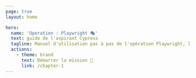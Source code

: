 ```yaml
---
page: true
layout: home

hero:
  name: 'Operation : Playwright 🎭'
  text: guide de l'aspirant Cypress
  tagline: Manuel d'utilisation pas à pas de l'opération Playwright, l'outil ultime de Microsoft ?
  actions:
    - theme: brand
      text: Démarrer la mission 🛫
      link: /chapter-1
---
```


<style>
.name {
  max-width: unset !important;
  margin-top: 50px
}
.text {
  max-width: unset !important;
  margin-top: 10px;
}
.tagline {
  max-width: unset !important;
  margin-top: 20px;
}
.actions {
  justify-content: flex-end;
}
.VPButton {
  border-radius: 24px !important;
  padding: 0 24px !important;
  line-height: 46px !important;
  font-size: 16px !important;
}
</style>
